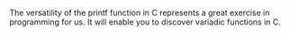 The versatility of the printf function in C represents a great exercise in programming for us. It will enable you to discover variadic functions in C.

